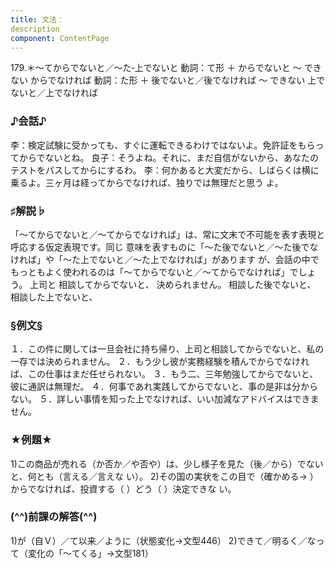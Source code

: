 ```yaml
---
title: 文法：
description
component: ContentPage
---
```



179.＊～てからでないと／～た‐上でないと
動詞：て形 ＋ からでないと ～ できない
からでなければ
動詞：た形 ＋ 後でないと／後でなければ ～ できない 上でないと／上でなければ
### ♪会話♪
李：検定試験に受かっても、すぐに運転できるわけではないよ。免許証をもらってからでないとね。 良子：そうよね。それに、まだ自信がないから、あなたのテストをパスしてからにするわ。
李：何かあると大変だから、しばらくは横に乗るよ。三ヶ月は経ってからでなければ、独りでは無理だと思う
よ。
### ♯解説♭
「～てからでないと／～てからでなければ」は、常に文末で不可能を表す表現と呼応する仮定表現です。同じ 意味を表すものに「～た後でないと／～た後でなければ」や「～た上でないと／～た上でなければ」があります が、会話の中でもっともよく使われるのは「～てからでないと／～てからでなければ」でしょう。
上司と 相談してからでないと、 決められません。 相談した後でないと、 相談した上でないと、
### §例文§
１．この件に関しては一旦会社に持ち帰り、上司と相談してからでないと、私の一存では決められません。
２．もう少し彼が実務経験を積んでからでなければ、この仕事はまだ任せられない。
３．もう二、三年勉強してからでないと、彼に通訳は無理だ。
４．何事であれ実践してからでないと、事の是非は分からない。
５．詳しい事情を知った上でなければ、いい加減なアドバイスはできません。
### ★例題★
1)この商品が売れる（か否か／や否や）は、少し様子を見た（後／から）でないと、何とも（言える／言えな い）。
2)その国の実状をこの目で（確かめる→ ）からでなければ、投資する（ ）どう（ ）決定できな
い。
### (^^)前課の解答(^^)
1)が（自Ｖ）／て以来／ように（状態変化→文型446）
2)できて／明るく／なって（変化の「～てくる」→文型181）
